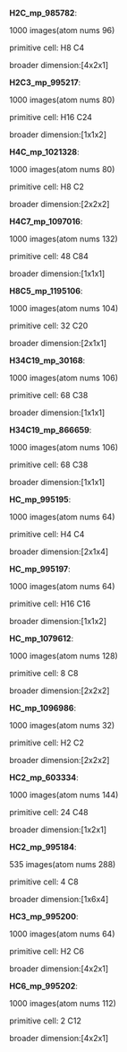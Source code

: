 **H2C_mp_985782**:

   1000 images(atom nums 96)
   
   primitive cell: H8 C4   

   broader dimension:[4x2x1]


**H2C3_mp_995217**:

   1000 images(atom nums 80)
   
   primitive cell: H16 C24 

   broader dimension:[1x1x2]


**H4C_mp_1021328**:

   1000 images(atom nums 80)
   
   primitive cell: H8 C2   

   broader dimension:[2x2x2]


**H4C7_mp_1097016**:

   1000 images(atom nums 132)
   
   primitive cell: 48 C84 

   broader dimension:[1x1x1]


**H8C5_mp_1195106**:

   1000 images(atom nums 104)
   
   primitive cell: 32 C20 

   broader dimension:[2x1x1]


**H34C19_mp_30168**:

   1000 images(atom nums 106)
   
   primitive cell: 68 C38 

   broader dimension:[1x1x1]


**H34C19_mp_866659**:

   1000 images(atom nums 106)
   
   primitive cell: 68 C38 

   broader dimension:[1x1x1]


**HC_mp_995195**:

   1000 images(atom nums 64)
   
   primitive cell: H4 C4   

   broader dimension:[2x1x4]


**HC_mp_995197**:

   1000 images(atom nums 64)
   
   primitive cell: H16 C16 

   broader dimension:[1x1x2]


**HC_mp_1079612**:

   1000 images(atom nums 128)
   
   primitive cell: 8 C8   

   broader dimension:[2x2x2]


**HC_mp_1096986**:

   1000 images(atom nums 32)
   
   primitive cell: H2 C2   

   broader dimension:[2x2x2]


**HC2_mp_603334**:

   1000 images(atom nums 144)
   
   primitive cell: 24 C48 

   broader dimension:[1x2x1]


**HC2_mp_995184**:

   535 images(atom nums 288)
   
   primitive cell: 4 C8   

   broader dimension:[1x6x4]


**HC3_mp_995200**:

   1000 images(atom nums 64)
   
   primitive cell: H2 C6   

   broader dimension:[4x2x1]


**HC6_mp_995202**:

   1000 images(atom nums 112)
   
   primitive cell: 2 C12  

   broader dimension:[4x2x1]
